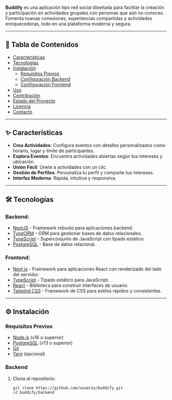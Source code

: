 **Buddify** es una aplicación tipo red social diseñada para facilitar la creación y participación en actividades grupales con personas que aún no conoces. Fomenta nuevas conexiones, experiencias compartidas y actividades enriquecedoras, todo en una plataforma moderna y segura.

---

## 📖 Tabla de Contenidos

- [Características](#-características)
- [Tecnologías](#-tecnologías)
- [Instalación](#️-instalación)
  - [Requisitos Previos](#requisitos-previos)
  - [Configuración Backend](#backend)
  - [Configuración Frontend](#frontend)
- [Uso](#-uso)
- [Contribución](#-contribución)
- [Estado del Proyecto](#-estado-del-proyecto)
- [Licencia](#️-licencia)
- [Contacto](#-contacto)

---

## ✨ Características

- **Crea Actividades**: Configura eventos con detalles personalizados como horario, lugar y límite de participantes.
- **Explora Eventos**: Encuentra actividades abiertas según tus intereses y ubicación.
- **Unión Fácil**: Únete a actividades con un clic.
- **Gestión de Perfiles**: Personaliza tu perfil y comparte tus intereses.
- **Interfaz Moderna**: Rápida, intuitiva y responsiva.

---

## 🛠 Tecnologías

### Backend:
- [NestJS](https://nestjs.com/) - Framework robusto para aplicaciones backend.
- [TypeORM](https://typeorm.io/) - ORM para gestionar bases de datos relacionales.
- [TypeScript](https://www.typescriptlang.org/) - Superconjunto de JavaScript con tipado estático.
- [PostgreSQL](https://www.postgresql.org/) - Base de datos relacional.

### Frontend:
- [Next.js](https://nextjs.org/) - Framework para aplicaciones React con renderizado del lado del servidor.
- [TypeScript](https://www.typescriptlang.org/) - Tipado estático para JavaScript.
- [React](https://react.dev/) - Biblioteca para construir interfaces de usuario.
- [Tailwind CSS](https://tailwindcss.com/) - Framework de CSS para estilos rápidos y consistentes.

---

## ⚙️ Instalación

### Requisitos Previos

- [Node.js](https://nodejs.org/) (v16 o superior)
- [PostgreSQL](https://www.postgresql.org/) (v13 o superior)
- [Git](https://git-scm.com/)
- [Yarn](https://yarnpkg.com/) (opcional)

### Backend

1. Clona el repositorio:
   ```bash
   git clone https://github.com/usuario/buddify.git
   cd buddify/backend
